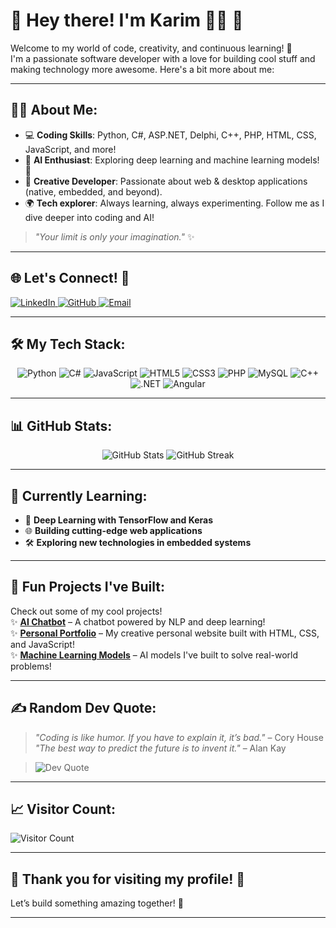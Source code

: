 # 🌟 **Hey there! I'm Karim 👨‍💻** 🌟

Welcome to my world of code, creativity, and continuous learning! 🚀  
I'm a passionate software developer with a love for building cool stuff and making technology more awesome. Here's a bit more about me:

---

## 🧑‍🎓 **About Me**:
- 💻 **Coding Skills**: Python, C#, ASP.NET, Delphi, C++, PHP, HTML, CSS, JavaScript, and more!  
- 🤖 **AI Enthusiast**: Exploring deep learning and machine learning models! 🌱  
- 🎨 **Creative Developer**: Passionate about web & desktop applications (native, embedded, and beyond).  
- 🌍 **Tech explorer**: Always learning, always experimenting. Follow me as I dive deeper into coding and AI!  

> _"Your limit is only your imagination."_ ✨

---

## 🌐 **Let's Connect!** 🔗

<a href="https://www.linkedin.com/in/karim-alkichouhi-204434165/">
  <img src="https://img.shields.io/badge/LinkedIn-%230077B5.svg?logo=linkedin&logoColor=white" alt="LinkedIn" />
</a>
<a href="https://github.com/karim076">
  <img src="https://img.shields.io/badge/GitHub-%2312100E.svg?logo=github&logoColor=white" alt="GitHub" />
</a>
<a href="mailto:k.alkichouhi@gmail.com">
  <img src="https://img.shields.io/badge/Email-%23D14836.svg?logo=gmail&logoColor=white" alt="Email" />
</a>

---

## 🛠 **My Tech Stack**:

<p align="center">
  <img src="https://img.shields.io/badge/python-3670A0?style=for-the-badge&logo=python&logoColor=ffdd54" alt="Python" />
  <img src="https://img.shields.io/badge/c%23-%23239120.svg?style=for-the-badge&logo=c-sharp&logoColor=white" alt="C#" />
  <img src="https://img.shields.io/badge/javascript-%23323330.svg?style=for-the-badge&logo=javascript&logoColor=%23F7DF1E" alt="JavaScript" />
  <img src="https://img.shields.io/badge/html5-%23E34F26.svg?style=for-the-badge&logo=html5&logoColor=white" alt="HTML5" />
  <img src="https://img.shields.io/badge/css3-%231572B6.svg?style=for-the-badge&logo=css3&logoColor=white" alt="CSS3" />
  <img src="https://img.shields.io/badge/php-%23777BB4.svg?style=for-the-badge&logo=php&logoColor=white" alt="PHP" />
  <img src="https://img.shields.io/badge/mysql-%2300f.svg?style=for-the-badge&logo=mysql&logoColor=white" alt="MySQL" />
  <img src="https://img.shields.io/badge/c%2B%2B-%2300599C.svg?style=for-the-badge&logo=c%2B%2B&logoColor=white" alt="C++" />
  <img src="https://img.shields.io/badge/.NET-5C2D91?style=for-the-badge&logo=.net&logoColor=white" alt=".NET" />
  <img src="https://img.shields.io/badge/angular-%23DD0031.svg?style=for-the-badge&logo=angular&logoColor=white" alt="Angular" />
</p>

---

## 📊 **GitHub Stats**:

<p align="center">
  <img src="https://github-readme-stats.vercel.app/api?username=karim076&theme=darcula&hide_border=true&include_all_commits=true&count_private=true" alt="GitHub Stats" />
  <img src="https://github-readme-streak-stats.herokuapp.com/?user=karim076&theme=darcula&hide_border=true" alt="GitHub Streak" />
</p>

---

## 🌱 **Currently Learning**:

- 🤖 **Deep Learning with TensorFlow and Keras**
- 🌐 **Building cutting-edge web applications**
- 🛠 **Exploring new technologies in embedded systems**

---

## 🎨 **Fun Projects I've Built**:

Check out some of my cool projects!  
✨ [**AI Chatbot**](https://github.com/karim076/chatbot) – A chatbot powered by NLP and deep learning!  
✨ [**Personal Portfolio**](https://karim076.github.io) – My creative personal website built with HTML, CSS, and JavaScript!  
✨ [**Machine Learning Models**](https://github.com/karim076/ml-projects) – AI models I've built to solve real-world problems!

---

## ✍️ **Random Dev Quote**:

> _"Coding is like humor. If you have to explain it, it’s bad."_ – Cory House  
> _"The best way to predict the future is to invent it."_ – Alan Kay

> ![Dev Quote](https://quotes-github-readme.vercel.app/api?type=horizontal&theme=radical)

---

## 📈 **Visitor Count**:

![Visitor Count](https://profile-counter.glitch.me/karim076/count.svg)

---

## 🌟 **Thank you for visiting my profile!** 🌟

Let’s build something amazing together! 🚀

---
